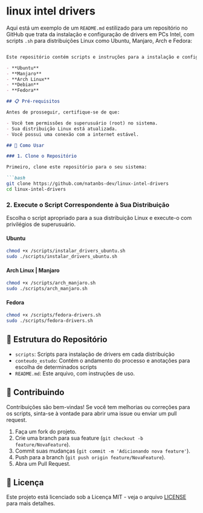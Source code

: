 # linux intel drivers

Aqui está um exemplo de um `README.md` estilizado para um repositório no GitHub que trata da instalação e configuração de drivers em PCs Intel, com scripts `.sh` para distribuições Linux como Ubuntu, Manjaro, Arch e Fedora:

```markdown

Este repositório contém scripts e instruções para a instalação e configuração de drivers em PCs com processadores Intel. Os scripts são compatíveis com as seguintes distribuições Linux:

- **Ubuntu**
- **Manjaro**
- **Arch Linux**
- **Debian**
- **Fedora**

## 📋 Pré-requisitos

Antes de prosseguir, certifique-se de que:

- Você tem permissões de superusuário (root) no sistema.
- Sua distribuição Linux está atualizada.
- Você possui uma conexão com a internet estável.

## 🚀 Como Usar

### 1. Clone o Repositório

Primeiro, clone este repositório para o seu sistema:

```bash
git clone https://github.com/natanbs-dev/linux-intel-drivers
cd linux-intel-drivers
```

### 2. Execute o Script Correspondente à Sua Distribuição

Escolha o script apropriado para a sua distribuição Linux e execute-o com privilégios de superusuário.

#### Ubuntu

```bash
chmod +x /scripts/instalar_drivers_ubuntu.sh
sudo ./scripts/instalar_drivers_ubuntu.sh
```

#### Arch Linux | Manjaro

```bash
chmod +x /scripts/arch_manjaro.sh
sudo ./scripts/arch_manjaro.sh
```
#### Fedora

```bash
chmod +x /scripts/fedora-drivers.sh
sudo ./scripts/fedora-drivers.sh
```

## 📂 Estrutura do Repositório

- `scripts`: Scripts para instalação de drivers em cada distribuição
- `conteudo_estudo`: Contém o andamento do processo e anotações para escolha de determinados scripts
- `README.md`: Este arquivo, com instruções de uso.

## 🤝 Contribuindo

Contribuições são bem-vindas! Se você tem melhorias ou correções para os scripts, sinta-se à vontade para abrir uma issue ou enviar um pull request.

1. Faça um fork do projeto.
2. Crie uma branch para sua feature (`git checkout -b feature/NovaFeature`).
3. Commit suas mudanças (`git commit -m 'Adicionando nova feature'`).
4. Push para a branch (`git push origin feature/NovaFeature`).
5. Abra um Pull Request.

## 📜 Licença

Este projeto está licenciado sob a Licença MIT - veja o arquivo [LICENSE](LICENSE) para mais detalhes.

```
